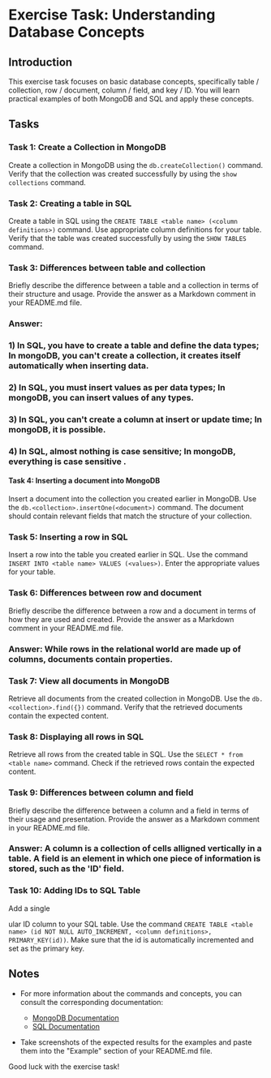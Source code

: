 # Exercise Task: Understanding Database Concepts

## Introduction
This exercise task focuses on basic database concepts, specifically table / collection, row / document, column / field, and key / ID. You will learn practical examples of both MongoDB and SQL and apply these concepts.

## Tasks

### Task 1: Create a Collection in MongoDB
Create a collection in MongoDB using the `db.createCollection()` command. Verify that the collection was created successfully by using the `show collections` command.

### Task 2: Creating a table in SQL
Create a table in SQL using the `CREATE TABLE <table name> (<column definitions>)` command. Use appropriate column definitions for your table. Verify that the table was created successfully by using the `SHOW TABLES` command.

### Task 3: Differences between table and collection
Briefly describe the difference between a table and a collection in terms of their structure and usage. Provide the answer as a Markdown comment in your README.md file.


### Answer:   
###  1) In SQL, you have to create a table and define the data types; In mongoDB, you can't create a collection, it creates itself automatically when inserting data.
###  2) In SQL, you must insert values as per data types; In mongoDB, you can insert values of any types.
###  3) In SQL, you can't create a column at insert or update time; In mongoDB, it is possible.
###  4) In SQL, almost nothing is case sensitive; In mongoDB, everything is case sensitive .


#### Task 4: Inserting a document into MongoDB

Insert a document into the collection you created earlier in MongoDB. Use the `db.<collection>.insertOne(<document>)` command. The document should contain relevant fields that match the structure of your collection.

### Task 5: Inserting a row in SQL
Insert a row into the table you created earlier in SQL. Use the command `INSERT INTO <table name> VALUES (<values>)`. Enter the appropriate values for your table.

### Task 6: Differences between row and document
Briefly describe the difference between a row and a document in terms of how they are used and created. Provide the answer as a Markdown comment in your README.md file.

  ### Answer: While rows in the relational world are made up of columns, documents contain properties.


### Task 7: View all documents in MongoDB
Retrieve all documents from the created collection in MongoDB. Use the `db.<collection>.find({})` command. Verify that the retrieved documents contain the expected content.

### Task 8: Displaying all rows in SQL
Retrieve all rows from the created table in SQL. Use the `SELECT * from <table name>` command. Check if the retrieved rows contain the expected content.

### Task 9: Differences between column and field
Briefly describe the difference between a column and a field in terms of their usage and presentation. Provide the answer as a Markdown comment in your README.md file.


  ### Answer: A column is a collection of cells alligned vertically in a table. A field is an element in which one piece of information is stored, such as the 'ID' field.


### Task 10: Adding IDs to SQL Table
Add a single

ular ID column to your SQL table. Use the command `CREATE TABLE <table name> (id NOT NULL AUTO_INCREMENT, <column definitions>, PRIMARY_KEY(id))`. Make sure that the id is automatically incremented and set as the primary key.

## Notes

- For more information about the commands and concepts, you can consult the corresponding documentation:
  - [MongoDB Documentation](https://docs.mongodb.com/)
  - [SQL Documentation](https://www.w3schools.com/sql/)

- Take screenshots of the expected results for the examples and paste them into the "Example" section of your README.md file.

Good luck with the exercise task!

